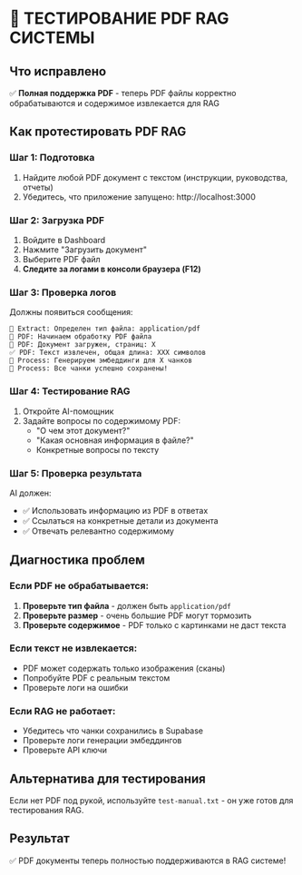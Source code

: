 # 🎯 ТЕСТИРОВАНИЕ PDF RAG СИСТЕМЫ

## Что исправлено

✅ **Полная поддержка PDF** - теперь PDF файлы корректно обрабатываются и содержимое извлекается для RAG

## Как протестировать PDF RAG

### Шаг 1: Подготовка

1. Найдите любой PDF документ с текстом (инструкции, руководства, отчеты)
2. Убедитесь, что приложение запущено: http://localhost:3000

### Шаг 2: Загрузка PDF

1. Войдите в Dashboard
2. Нажмите "Загрузить документ"
3. Выберите PDF файл
4. **Следите за логами в консоли браузера (F12)**

### Шаг 3: Проверка логов

Должны появиться сообщения:

```
📁 Extract: Определен тип файла: application/pdf
📄 PDF: Начинаем обработку PDF файла
📄 PDF: Документ загружен, страниц: X
✅ PDF: Текст извлечен, общая длина: XXX символов
🤖 Process: Генерируем эмбеддинги для X чанков
💾 Process: Все чанки успешно сохранены!
```

### Шаг 4: Тестирование RAG

1. Откройте AI-помощник
2. Задайте вопросы по содержимому PDF:
   - "О чем этот документ?"
   - "Какая основная информация в файле?"
   - Конкретные вопросы по тексту

### Шаг 5: Проверка результата

AI должен:

- ✅ Использовать информацию из PDF в ответах
- ✅ Ссылаться на конкретные детали из документа
- ✅ Отвечать релевантно содержимому

## Диагностика проблем

### Если PDF не обрабатывается:

1. **Проверьте тип файла** - должен быть `application/pdf`
2. **Проверьте размер** - очень большие PDF могут тормозить
3. **Проверьте содержимое** - PDF только с картинками не даст текста

### Если текст не извлекается:

- PDF может содержать только изображения (сканы)
- Попробуйте PDF с реальным текстом
- Проверьте логи на ошибки

### Если RAG не работает:

- Убедитесь что чанки сохранились в Supabase
- Проверьте логи генерации эмбеддингов
- Проверьте API ключи

## Альтернатива для тестирования

Если нет PDF под рукой, используйте `test-manual.txt` - он уже готов для тестирования RAG.

## Результат

✅ PDF документы теперь полностью поддерживаются в RAG системе!
